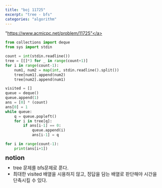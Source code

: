 ```yaml
---
title: "boj 11725"
excerpt: "tree - bfs"
categories: "algorithm"
---
```


<a herf = "https://www.acmicpc.net/problem/11725">"https://www.acmicpc.net/problem/11725"</a>

```python
from collections import deque
from sys import stdin

count = int(stdin.readline())
tree = [[]*3 for _ in range(count+1)]
for i in range(count-1):
    num1, num2 = map(int, stdin.readline().split())
    tree[num1].append(num2)
    tree[num2].append(num1)

visited = []
queue = deque()
queue.append(1)
ans = [0] * (count)
ans[0] = 1
while queue:
    q = queue.popleft()
    for i in tree[q]:
        if ans[i-1] == 0:
            queue.append(i)
            ans[i-1] = q

for i in range(count-1):
    print(ans[i+1])

```

<div style = "font-size: 20px; line-height: 15px;">
<strong>notion</strong><br>
</div>

<div style = "font-size: 15px; line-height: 20px;">
<ul>
<li>tree 문제를 bfs문제로 푼다.</li>
<li>최대한 visited 배열을 시용하지 않고, 정답을 담는 배열로 판단해야 시간을 단축시킬 수 있다. </li>
</ul>


